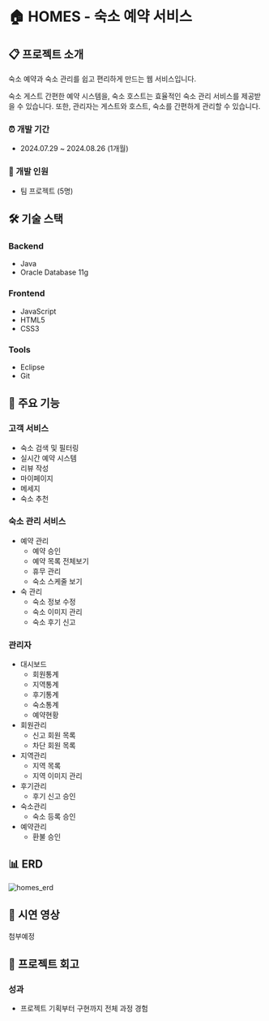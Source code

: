 # 🏠 HOMES - 숙소 예약 서비스

## 📋 프로젝트 소개
숙소 예약과 숙소 관리를 쉽고 편리하게 만드는 웹 서비스입니다.

숙소 게스트 간편한 예약 시스템을, 숙소 호스트는 효율적인 숙소 관리 서비스를 제공받을 수 있습니다. 또한, 관리자는 게스트와 호스트, 숙소를 간편하게 관리할 수 있습니다.

### ⏰ 개발 기간
- 2024.07.29 ~ 2024.08.26 (1개월)

### 👥 개발 인원
- 팀 프로젝트 (5명)

## 🛠️ 기술 스택
### Backend
- Java
- Oracle Database 11g

### Frontend
- JavaScript
- HTML5
- CSS3

### Tools
- Eclipse
- Git

## 📌 주요 기능
### 고객 서비스
- 숙소 검색 및 필터링
- 실시간 예약 시스템
- 리뷰 작성
- 마이페이지
- 메세지
- 숙소 추천

### 숙소 관리 서비스
- 예약 관리
  - 예약 승인
  - 예약 목록 전체보기
  - 휴무 관리
  - 숙소 스케줄 보기
- 숙 관리
  - 숙소 정보 수정
  - 숙소 이미지 관리
  - 숙소 후기 신고
 
### 관리자 
- 대시보드
  - 회원통계
  - 지역통계
  - 후기통계
  - 숙소통계
  - 예약현황
- 회원관리
  - 신고 회원 목록
  - 차단 회원 목록
- 지역관리
  - 지역 목록
  - 지역 이미지 관리
- 후기관리
  - 후기 신고 승인
- 숙소관리
  - 숙소 등록 승인
- 예약관리
  - 환불 승인

## 📊 ERD
![homes_erd](https://github.com/user-attachments/assets/0776dc72-5d12-405d-86f4-c704412adc02)

## 🎥 시연 영상
첨부예정

## 📝 프로젝트 회고
### 성과
- 프로젝트 기획부터 구현까지 전체 과정 경험
